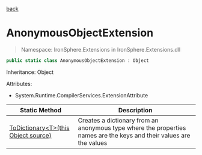 ﻿[back](/IronSphere.Extensions/types)

# AnonymousObjectExtension

> Namespace: IronSphere.Extensions in  IronSphere.Extensions.dll



```csharp
public static class AnonymousObjectExtension : Object
```
Inheritance: Object



Attributes:
        
* System.Runtime.CompilerServices.ExtensionAttribute




| Static Method | Description |
| --- | --- |
| [ToDictionary&lt;T&gt;(this Object source)](AnonymousObjectExtension_ToDictionary-T-(Object)) | Creates a dictionary from an anonymous type where the properties names are the keys and their values are the values |
